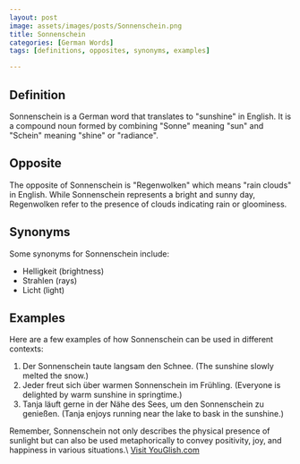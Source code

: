 ```yaml
---
layout: post
image: assets/images/posts/Sonnenschein.png
title: Sonnenschein
categories: [German Words]
tags: [definitions, opposites, synonyms, examples]

---
```


## Definition
Sonnenschein is a German word that translates to "sunshine" in English. It is a compound noun formed by combining "Sonne" meaning "sun" and "Schein" meaning "shine" or "radiance". 

## Opposite
The opposite of Sonnenschein is "Regenwolken" which means "rain clouds" in English. While Sonnenschein represents a bright and sunny day, Regenwolken refer to the presence of clouds indicating rain or gloominess.

## Synonyms
Some synonyms for Sonnenschein include:
- Helligkeit (brightness)
- Strahlen (rays)
- Licht (light)

## Examples
Here are a few examples of how Sonnenschein can be used in different contexts:

1. Der Sonnenschein taute langsam den Schnee. (The sunshine slowly melted the snow.)
2. Jeder freut sich über warmen Sonnenschein im Frühling. (Everyone is delighted by warm sunshine in springtime.)
3. Tanja läuft gerne in der Nähe des Sees, um den Sonnenschein zu genießen. (Tanja enjoys running near the lake to bask in the sunshine.)

Remember, Sonnenschein not only describes the physical presence of sunlight but can also be used metaphorically to convey positivity, joy, and happiness in various situations.\ <a id="yg-widget-0" class="youglish-widget" data-query="Sonnenschein" data-lang="german" data-components="8412" data-auto-start="0" data-bkg-color="theme_light" data-title="How%20to%20pronounce%20Sonnenschein%20in%20German"  rel="nofollow" href="https://youglish.com">Visit YouGlish.com</a><script async src="https://youglish.com/public/emb/widget.js" charset="utf-8"></script>